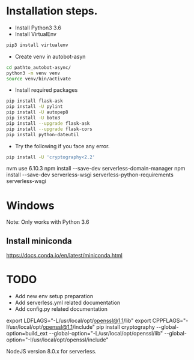 # Installation steps.

* Install Python3 3.6
* Install VirtualEnv

```bash
pip3 install virtualenv
```

* Create venv in autobot-asyn

```bash
cd pathto_autobot-async/
python3 -m venv venv
source venv/bin/activate
```

* Install required packages

```bash
pip install flask-ask
pip install -U pylint
pip install -U autopep8
pip install -U boto3
pip install --upgrade flask-ask
pip install --upgrade flask-cors
pip install python-dateutil
```

* Try the following if you face any error.


```bash
pip install -U 'cryptography<2.2'
```
nvm use 6.10.3
npm install --save-dev serverless-domain-manager
npm install --save-dev serverless-wsgi serverless-python-requirements
serverless-wsgi




# Windows

Note: Only works with Python 3.6

## Install miniconda
https://docs.conda.io/en/latest/miniconda.html

##


# TODO

- Add new env setup preparation
- Add serverless.yml related documentation
- Add config.py related documentation


export LDFLAGS="-L/usr/local/opt/openssl@1.1/lib"
export CPPFLAGS="-I/usr/local/opt/openssl@1.1/include"
pip install cryptography --global-option=build_ext --global-option="-L/usr/local/opt/openssl/lib" --global-option="-I/usr/local/opt/openssl/include"


NodeJS version 8.0.x for serverless.